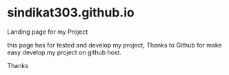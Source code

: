 # sindikat303.github.io
Landing page for my Project

this page has for tested and develop my project,
Thanks to Github for make easy develop my project on github host.

Thanks
